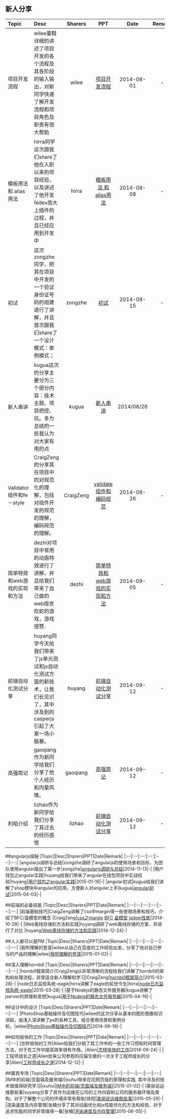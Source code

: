 
## 新人分享
|Topic|Desc|Sharers|PPT|Date|Remark|
|:--|:--|:--:|:--:|:--:|:--:|
|项目开发流程|wilee童鞋详细的讲述了项目开发的各个流程及其各阶段的输入输出，对新同学快速了解开发流程和项目角色及职责有很大帮助|wilee|[项目开发流程](http://redmine.meilishuo.com/projects/doota/wiki/项目开发流程)|2014-08-01|-|
|模板用法 和 alias用法|hirra同学这次跟我们share了他在入职以来的项目经验，以及讲述了他开发fedev高大上插件的过程，并且已经应用到开发中|hirra|[模板用法 和 alias用法](http://redmine.meilishuo.com/projects/doota/wiki/%E6%A8%A1%E6%9D%BF%E7%94%A8%E6%B3%95_%E5%92%8C_alias%E7%94%A8%E6%B3%95)|2014-08-08|-|
|初试|这次zongzhe同学，把其在项目中开发的一个验证身份证号码的组建进行了讲解，并且首次跟我们share了一个设计模式：单例模式；|zongzhe|[初试](http://redmine.meilishuo.com/projects/doota/wiki/%E5%AE%97%E5%93%B2%EF%BC%8D%E5%88%9D%E8%AF%95)|2014-08-15|-|
|新人串讲|kugua这次的分享主要分为三个部分内容：技术主题、项目把控、坑。多为总结的一些我认为对大家有用的点|kugua|[新人串讲](http://bizfe.meilishuo.com/ppt/gym-1/index.html#1)|2014/08/26||
|Validator组件和fe－style|CraigZeng的分享其在项目中的对规范化的理解，包括对组件开发的规范的理解， 编码规范的理解。|CraigZeng|[validate组件和编码规范](http://bizfe.meilishuo.com/ppt/zc-1/index.html#1)|2014-08-26|-|
|简单特效和web游戏的实现和方法|dezhi对项目中常用的动画特效进行了讲解，并且给我们带来了自己做的web版贪吃蛇的游戏，游戏很赞.|dezhi|[简单特效和web游戏的实现和方法](http://bizfe.meilishuo.com/ppt/zdz-1/index.html)|2014-09-05|-|
|前端自动化测试分享|huyang同学今天给我们带来了js单元测试和js自动化测试方面的新技术，让我们长见识了，其中涉及到的casperjs引起了大家一场小脑暴。|huyang|[ 前端自动化测试分享](http://bizfe.meilishuo.com/ppt/hy_jstest.pdf)|2014-09-12|-|
|高强简记|gaoqiang作为新同学给我们分享了他个人经历和内蒙风情。|gaoqiang|[高强简记](https://github.com/bizfe/ShareTime/blob/master/ppt/20150522-%E9%AB%98%E5%BC%BA%E7%AE%80%E8%AE%B0-%E9%AB%98%E5%BC%BA.zip)|2014-09-12|-|
|利昭介绍|lizhao作为新同学给我们分享了其过去的经历感悟|lizhao|[ 前端自动化测试分享](https://github.com/bizfe/ShareTime/blob/master/ppt/20150522-%E6%96%B0%E4%BA%BA%E4%BB%8B%E7%BB%8D-%E5%88%A9%E6%98%AD.zip)|2014-09-12|-|


##angularjs探秘
|Topic|Desc|Sharers|PPT|Date|Remark|
|:--|:--|:--:|:--:|:--:|:--:|
|angularjs调研与总结|zongzhe调研了angularjs的使用场景和目标，为团队使用angular踏出了第一步|zongzhe|[angularjs调研与总结](http://bizfe.meilishuo.com/agg?name=slides&doc=slides/Angular%E8%B0%83%E7%A0%94%E4%B8%8E%E6%80%BB%E7%BB%93)|2014-11-13|-|
|用户钱包之angular实践|huyang给我们带来了angular在钱包项目中实战经验|huyang|[用户钱包之angular实践](http://bizfe.meilishuo.com/agg?name=slides&doc=slides/%E7%94%A8%E6%88%B7%E9%92%B1%E5%8C%85%E9%A1%B9%E7%9B%AE%E4%B8%AD%E4%B8%80%E4%BA%9BAngular%E5%AE%9E%E8%B7%B5)|2015-01-16|-|
|angular初试|kugua给我们讲解了shop模块中angular的应用，方便新人对angular上手|kugua|[angular初试](http://bizfe.meilishuo.com/agg?name=slides&doc=slides/angular%E5%88%9D%E8%AF%95)|2015-04-03|-|


##前端的必备技能
|Topic|Desc|Sharers|PPT|Date|Remark|
|:--|:--|:--:|:--:|:--:|:--:|
|前端基础技巧|CraigZeng讲解了css中margin得一些使用场景和技巧，介绍了BFC/盒模型的概念 |CraigZeng|[css之margin](http://bizfe.meilishuo.com/agg?name=slides&doc=slides/css%E4%B9%8Bmargin)  [BFC](http://bizfe.meilishuo.com/agg?name=slides&doc=slides/BFC) [盒模型](http://bizfe.meilishuo.com/agg?name=slides&doc=slides/%E8%A7%86%E8%A7%89%E5%8F%AF%E8%A7%86%E5%8C%96%E6%A8%A1%E5%9E%8B) [jsdom性能](http://bizfe.meilishuo.com/agg?name=slides&doc=slides/js%E6%80%A7%E8%83%BD%E4%B9%8Bdom%E5%BD%B1%E5%93%8D)|2014-10-28|-|
|Web离线存储的方法和实践|huyang调研了web离线存储的方案，并进行了对比 |huyang|[Web离线存储的方法和实践](http://bizfe.meilishuo.com/agg?name=slides&doc=slides/Web%E7%A6%BB%E7%BA%BF%E5%AD%98%E5%82%A8%E7%9A%84%E6%96%B9%E6%B3%95%E5%92%8C%E5%AE%9E%E8%B7%B5)|2014-12-24|-|


##人人都可以是PM
|Topic|Desc|Sharers|PPT|Date|Remark|
|:--|:--|:--:|:--:|:--:|:--:|
|我所理解的登录|wilee从自己在百度的工作经验出发，分享了他对自己参与的产品的理解|wilee|[我所理解的登录](http://bizfe.meilishuo.com/agg?name=slides&doc=slides/%E6%88%91%E6%89%80%E7%90%86%E8%A7%A3%E7%9A%84%E7%99%BB%E5%BD%95)|2015-01-02|-|


##深入理解hornbill
|Topic|Desc|Sharers|PPT|Date|Remark|
|:--|:--|:--:|:--:|:--:|:--:|
|hornbill框架简介|CraigZeng以非常清晰的流程给我们讲解了hornbill的架构和处理流程，非常适合新人理解和学习|CraigZeng|[hornbill框架简介](http://bizfe.meilishuo.com/agg?name=slides&doc=slides/%E4%BB%8E%E8%BE%93%E5%85%A5url%E5%BC%80%E5%A7%8B)|2015-03-28|-|
|node日志监控系统-eagle|hirra讲解了eagle的前世今生|hirra|[node日志监控系统-eagle](https://github.com/bizfe/ShareTime/blob/master/ppt/w3ctech%E5%88%86%E4%BA%AB-%E9%9F%A9%E8%B7%AF.pdf)|2015-03-28|-|
|基于Nodejs的静态文件服务器|kugua讲解了jserver的原理和思想|kugua|[基于Nodejs的静态文件服务器](https://github.com/bizfe/ShareTime/blob/master/ppt/%E5%9F%BA%E4%BA%8ENodejs%E7%9A%84%E9%9D%99%E6%80%81%E6%96%87%E4%BB%B6%E6%9C%8D%E5%8A%A1%E5%99%A8.pptx)|2015-04-19|-|

##设计中的设计
|Topic|Desc|Sharers|PPT|Date|Remark|
|:--|:--|:--:|:--:|:--:|:--:|
|PhotoShop基础操作及切图技巧|wilee的这次分享从基本的图形图像知识讲起，由浅入深讲解了ps的各种工具，结合使用场景和案例分析。|wilee|[PhotoShop基础操作及切图技巧](http://bizfe.meilishuo.com/slides/detail?_id=541bf784157c9758a2571dcb)|2014-09-19|-|


##如何愉快的工作
|Topic|Desc|Sharers|PPT|Date|Remark|
|:--|:--|:--:|:--:|:--:|:--:|
|怎样愉快的工作|Alien给我们分销了其工作中的一些工作习惯和时间管理方法，对于在工作中提高效率很有作用。|Alien|[怎样愉快的工作](http://bizfe.meilishuo.com/agg?name=slides&doc=slides/%E6%88%91%E4%BB%AC%E6%80%8E%E6%A0%B7%E8%AE%A9%E8%87%AA%E5%B7%B1%E5%B7%A5%E4%BD%9C%E5%BE%97%E6%9B%B4%E5%BC%80%E5%BF%83)|2014-09-24|-|
|工程师成长之道|Alien给来公司参观的应届生做的一次关于工程师成长的分享|Alien|[工程师成长之道](http://bizfe.meilishuo.com/agg?name=slides&doc=slides/%E5%B7%A5%E7%A8%8B%E5%B8%88%E6%88%90%E9%95%BF%E4%B9%8B%E9%81%93)|2014-12-12|-|

##嘉宾专场
|Topic|Desc|Sharers|PPT|Date|Remark|
|:--|:--|:--:|:--:|:--:|:--:|
|IM中的前端(页面端及服务端)|ixuhui带来花花网页版的原理和实践, 其中涉及的技术很值得研究学习|ixuhui|[IM中的前端(页面端及服务端)](http://bizfe.meilishuo.com/agg?name=slides&doc=slides/im-of-front-end)|2015-01-02|-|
|美丽说运维那些事|xuyang分享了其作为运维在公司的工作内容和公司的服务器环境及架构，对于了解整个公司的环境非常有帮助|徐阳|[美丽说运维那些事]()|2015-05-29|-|
|渲染速度及内存管理|张楠分享了其对动画优化和js性能优化的方法和经验，对于追求性能的同学非常值得一看|张楠|[渲染速度及内存管理](https://github.com/bizfe/ShareTime/blob/master/ppt/20150605-%E6%B8%B2%E6%9F%93%E9%80%9F%E5%BA%A6%E5%8F%8A%E5%86%85%E5%AD%98%E7%AE%A1%E7%90%86-%E5%BC%A0%E6%A5%A0.zip)|2015-06-05|-|
